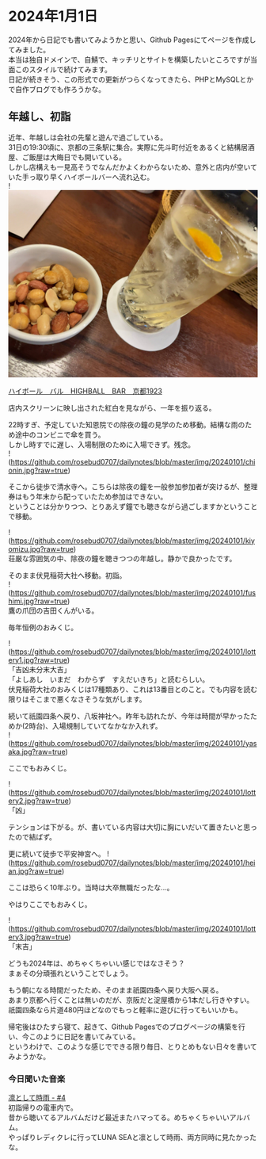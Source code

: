 # 2024年1月1日  
2024年から日記でも書いてみようかと思い、Github Pagesにてページを作成してみました。  
本当は独自ドメインで、自鯖で、キッチリとサイトを構築したいところですが当面このスタイルで続けてみます。  
日記が続きそう、この形式での更新がつらくなってきたら、PHPとMySQLとかで自作ブログでも作ろうかな。  

## 年越し、初詣  
近年、年越しは会社の先輩と遊んで過ごしている。  
31日の19:30頃に、京都の三条駅に集合。実際に先斗町付近をあるくと結構居酒屋、ご飯屋は大晦日でも開いている。  
しかし店構えも一見高そうでなんだかよくわからないため、意外と店内が空いていた手っ取り早くハイボールバーへ流れ込む。  
!![ハイボールバー](https://github.com/rosebud0707/dailynotes/blob/master/img/20240101/bar.jpg?raw=true)  
  
[ハイボール　バル　HIGHBALL　BAR　京都1923](https://www.hotpepper.jp/strJ001010055/)  
  
店内スクリーンに映し出された紅白を見ながら、一年を振り返る。  

22時すぎ、予定していた知恩院での除夜の鐘の見学のため移動。結構な雨のため途中のコンビニで傘を買う。  
しかし時すでに遅し、入場制限のために入場できず。残念。  
!(https://github.com/rosebud0707/dailynotes/blob/master/img/20240101/chionin.jpg?raw=true)  
  
そこから徒歩で清水寺へ。こちらは除夜の鐘を一般参加参加者が突けるが、整理券はもう年末から配っていたため参加はできない。  
ということは分かりつつ、とりあえず鐘でも聴きながら過ごしますかということで移動。  
  
!(https://github.com/rosebud0707/dailynotes/blob/master/img/20240101/kiyomizu.jpg?raw=true)   
荘厳な雰囲気の中、除夜の鐘を聴きつつの年越し。静かで良かったです。
  
そのまま伏見稲荷大社へ移動。初詣。  
!(https://github.com/rosebud0707/dailynotes/blob/master/img/20240101/fushimi.jpg?raw=true)   
鷹の爪団の吉田くんがいる。
  
毎年恒例のおみくじ。
  
!(https://github.com/rosebud0707/dailynotes/blob/master/img/20240101/lottery1.jpg?raw=true)  
「吉凶未分末大吉」  
「よしあし　いまだ　わからず　すえだいきち」と読むらしい。  
伏見稲荷大社のおみくじは17種類あり、これは13番目とのこと。でも内容を読む限りはそこまで悪くなさそうな気がします。  
  
続いて祇園四条へ戻り、八坂神社へ。昨年も訪れたが、今年は時間が早かったためか(2時台)、入場規制していてなかなか入れず。  
!(https://github.com/rosebud0707/dailynotes/blob/master/img/20240101/yasaka.jpg?raw=true)    
  
ここでもおみくじ。
  
!(https://github.com/rosebud0707/dailynotes/blob/master/img/20240101/lottery2.jpg?raw=true)  
「凶」  
  
テンションは下がる。が、書いている内容は大切に胸にいだいて置きたいと思ったので結ばず。  
  
更に続いて徒歩で平安神宮へ。 
!(https://github.com/rosebud0707/dailynotes/blob/master/img/20240101/heian.jpg?raw=true)    
  
ここは恐らく10年ぶり。当時は大卒無職だったな…。  

やはりここでもおみくじ。  
  
!(https://github.com/rosebud0707/dailynotes/blob/master/img/20240101/lottery3.jpg?raw=true)  
「末吉」  
  
どうも2024年は、めちゃくちゃいい感じではなさそう？  
まぁその分頑張れということでしょう。  
  
もう朝になる時間だったため、そのまま祇園四条へ戻り大阪へ戻る。  
あまり京都へ行くことは無いのだが、京阪だと淀屋橋から1本だし行きやすい。  
祇園四条なら片道480円ほどなのでもっと軽率に遊びに行ってもいいかも。  
  
帰宅後はひたすら寝て、起きて、Github Pagesでのブログページの構築を行い、今このように日記を書いてみている。  
というわけで、このような感じでできる限り毎日、とりとめもない日々を書いてみようかな。  
  
### 今日聞いた音楽  
[凛として時雨 - #4](https://open.spotify.com/album/1dGzXXa8MeTCdi0oBbvB1J?si=K44-ZgjPQWiLnGmh-elQAA)  
初詣帰りの電車内で。  
昔から聴いてるアルバムだけど最近またハマってる。めちゃくちゃいいアルバム。  
やっぱりレディクレに行ってLUNA SEAと凛として時雨、両方同時に見たかったな。  